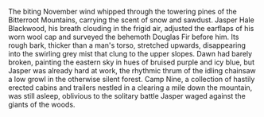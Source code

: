The biting November wind whipped through the towering pines of the Bitterroot Mountains, carrying the scent of snow and sawdust.  Jasper Hale Blackwood, his breath clouding in the frigid air, adjusted the earflaps of his worn wool cap and surveyed the behemoth Douglas Fir before him.  Its rough bark, thicker than a man's torso, stretched upwards, disappearing into the swirling grey mist that clung to the upper slopes.  Dawn had barely broken, painting the eastern sky in hues of bruised purple and icy blue, but Jasper was already hard at work, the rhythmic thrum of the idling chainsaw a low growl in the otherwise silent forest.  Camp Nine, a collection of hastily erected cabins and trailers nestled in a clearing a mile down the mountain, was still asleep, oblivious to the solitary battle Jasper waged against the giants of the woods.
